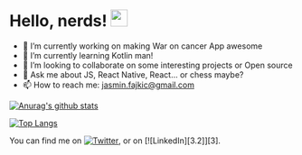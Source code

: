 # Hello, nerds! <img src="https://raw.githubusercontent.com/MartinHeinz/MartinHeinz/master/wave.gif" width="30px">

- 🔭 I’m currently working on making War on cancer App awesome
- 🌱 I’m currently learning Kotlin man!
- 👯 I’m looking to collaborate on some interesting projects or Open source
- 💬 Ask me about JS, React Native, React... or chess maybe?
- 📫 How to reach me: jasmin.fajkic@gmail.com

[![Anurag's github stats](https://github-readme-stats.vercel.app/api?username=Jalson1982&show_icons=true&theme=radical)](https://github.com/anuraghazra/github-readme-stats)

[![Top Langs](https://github-readme-stats.vercel.app/api/top-langs/?username=Jalson1982&show_icons=true&theme=radical)](https://github.com/anuraghazra/github-readme-stats)

<!-- Actual text -->

You can find me on [![Twitter][1.2]][1], or on [![LinkedIn][3.2]][3].

<!-- Icons -->

[1.2]: http://i.imgur.com/wWzX9uB.png (twitter icon without padding)
[2.2]: https://raw.githubusercontent.com/MartinHeinz/MartinHeinz/master/linkedin-3-16.png (LinkedIn icon without padding)

<!-- Links to your social media accounts -->

[1]: https://twitter.com/Martin_Heinz_
[2]: https://www.linkedin.com/in/heinz-martin/
